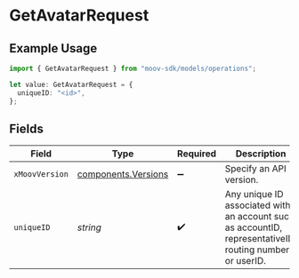 # GetAvatarRequest

## Example Usage

```typescript
import { GetAvatarRequest } from "moov-sdk/models/operations";

let value: GetAvatarRequest = {
  uniqueID: "<id>",
};
```

## Fields

| Field                                                                                                    | Type                                                                                                     | Required                                                                                                 | Description                                                                                              |
| -------------------------------------------------------------------------------------------------------- | -------------------------------------------------------------------------------------------------------- | -------------------------------------------------------------------------------------------------------- | -------------------------------------------------------------------------------------------------------- |
| `xMoovVersion`                                                                                           | [components.Versions](../../models/components/versions.md)                                               | :heavy_minus_sign:                                                                                       | Specify an API version.                                                                                  |
| `uniqueID`                                                                                               | *string*                                                                                                 | :heavy_check_mark:                                                                                       | Any unique ID associated with an account such as accountID, representativeID, routing number, or userID. |